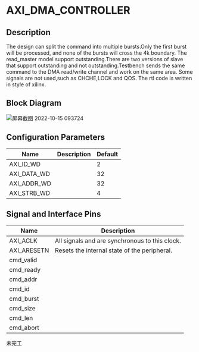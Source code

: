 # AXI_DMA_CONTROLLER
## Description
The design can split the command into multiple bursts.Only the first burst will be processed, and none of the bursts will cross the 4k boundary.
The read_master model support outstanding.There are two versions of slave that support outstanding and not outstanding.Testbench sends the same command to the DMA read/write channel and work on the same area.
Some signals are not used,such as CHCHE,LOCK and QOS.
The rtl code is written in style of xilinx.
## Block Diagram  
![屏幕截图 2022-10-15 093724](https://user-images.githubusercontent.com/71507230/195963426-b8ddd280-effa-406f-9c0c-c71f72a0b3ef.png)
## Configuration Parameters
|Name|Description|Default|
|---|---|---|
|AXI_ID_WD||2|
|AXI_DATA_WD||32|
|AXI_ADDR_WD||32|
|AXI_STRB_WD||4|
## Signal and Interface Pins
|Name|Description|
|---|---|
|AXI_ACLK|All signals and are synchronous to this clock.| 
|AXI_ARESETN|Resets the internal state of the peripheral.|
|cmd_valid||
|cmd_ready||
|cmd_addr||
|cmd_id||
|cmd_burst||
|cmd_size||
|cmd_len||
|cmd_abort||  


未完工
   


